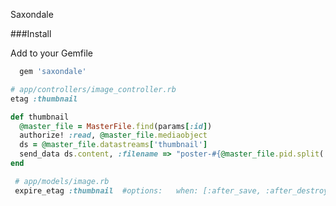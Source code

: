 Saxondale

###Install

Add to your Gemfile

```ruby
  gem 'saxondale'
```

```ruby
# app/controllers/image_controller.rb
etag :thumbnail

def thumbnail
  @master_file = MasterFile.find(params[:id])
  authorize! :read, @master_file.mediaobject
  ds = @master_file.datastreams['thumbnail']
  send_data ds.content, :filename => "poster-#{@master_file.pid.split(':')[1]}", :disposition => :inline, :type => ds.mimeType
end
```

```ruby
 # app/models/image.rb
 expire_etag :thumbnail  #options:   when: [:after_save, :after_destroy]
```
